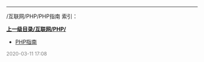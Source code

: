 
----

/互联网/PHP/PHP指南 索引：


**[上一级目录/互联网/PHP/](/互联网/PHP/)**

- [PHP指南](/互联网/PHP/PHP指南/PHP指南)


<font size=2 color='grey'> 2020-03-11 17:08 </font>